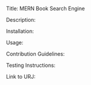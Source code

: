 Title: MERN Book Search Engine

Description:

Installation:

Usage:

Contribution Guidelines:

Testing Instructions:

Link to URJ:
